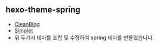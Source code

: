 
## hexo-theme-spring

- [CleanBlog](https://github.com/klugjo/hexo-theme-clean-blog)
- [Simplet](https://github.com/ntalbs/hexo-theme-simplet) 
- 위 두가지 테마를 조합 및 수정하여 spring 테마를 만들었습니다.